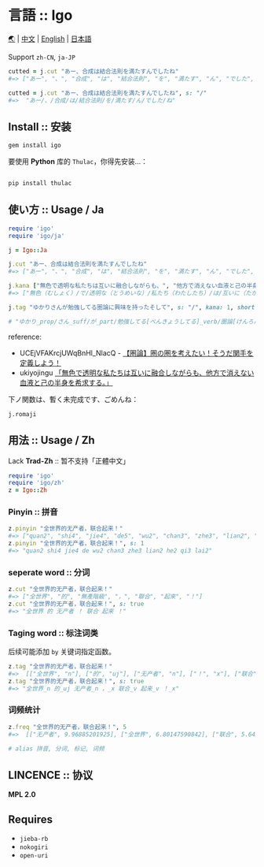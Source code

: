 # 言語 :: Igo

[🌏](README.md) | [中文](README.zh.md) | [English](README.en.md) | [日本語](README.ja.md)

Support `zh-CN`, `ja-JP`

```ruby
cutted = j.cut "あー、合成は結合法則を満たすんでしたね"
#=> ["あー", "、", "合成", "は", "結合法則", "を", "満たす", "ん", "でした", "ね"]

cutted = j.cut "あー、合成は結合法則を満たすんでしたね", s: "/"
#=>  "あー/、/合成/は/結合法則/を/満たす/ん/でした/ね"

```

## Install :: 安装

```cmd
gem install igo
```

要使用 __Python__ 库的 `Thulac`，你得先安装...：

```cmd

pip install thulac

```

## 使い方 :: Usage / Ja

```ruby
require 'igo'
require 'igo/ja'

j = Igo::Ja

j.cut "あー、合成は結合法則を満たすんでしたね"
#=> ["あー", "、", "合成", "は", "結合法則", "を", "満たす", "ん", "でした", "ね"]

j.kana ["無色で透明な私たちは互いに融合しながらも、", "他方で消えない血液と己の半身を希求する。"], s: "/", lr: "（）"
#=> ["無色（むしょく）/で/透明な（とうめいな）/私たち（わたしたち）/は/互いに（たがいに）/融合し（ゆうごうし）/ながら/も/、", "他方（たほう）/で/消えない（きえない）/血液（けつえき）/と/己（おのれ）/の/半身（はんしん）/を/希求する（ききゅうする）/。"]

j.tag "ゆかりさんが勉強してる圏論に興味を持ったそして", s: "/", kana: 1, short: 4, lr: "[]"

# "ゆかり_prop/さん_suff/が_part/勉強してる[べんきょうしてる]_verb/圏論[けんろん]_noun/に_part/興味[きょうみ]_noun/を_part/持った[もった]_verb/そして_conj"
```

reference:
- UCEjVFAKrcjUWqBnHl_NlacQ - [【圏論】圏の圏を考えたい！そうだ関手を定義しよう！](https://www.youtube.com/watch?v=8ycVEcgH4bI&t=703s)
- ukiyojingu [「無色で透明な私たちは互いに融合しながらも、他方で消えない血液と己の半身を希求する。」](https://www.nicovideo.jp/watch/so40804464) 


下ノ関数は、暫く未完成です、ごめんね：

`j.romaji`
## 用法 :: Usage / Zh

Lack __Trad-Zh__ :: 暂不支持「正體中文」

```ruby
require 'igo'
require 'igo/zh'
z = Igo::Zh
```

### Pinyin :: 拼音

```ruby
z.pinyin "全世界的无产者，联合起来！"
#=> ["quan2", "shi4", "jie4", "de5", "wu2", "chan3", "zhe3", "lian2", "he2", "qi3", "lai2"]
z.pinyin "全世界的无产者，联合起来！", s: 1
#=> "quan2 shi4 jie4 de wu2 chan3 zhe3 lian2 he2 qi3 lai2"
```

### seperate word :: 分词

```ruby
z.cut "全世界的无产者，联合起来！"
#=> ["全世界", "的", "無產階級", "，", "聯合", "起來", "！"]
z.cut "全世界的无产者，联合起来！", s: true
#=> "全世界 的 无产者 ！ 联合 起来 ！"
```
### Taging word :: 标注词类

后续可能添加 `by` 关键词指定函数。

```ruby
z.tag "全世界的无产者，联合起来！"
#=>  [["全世界", "n"], ["的", "uj"], ["无产者", "n"], ["！", "x"], ["联合", "v"], ["起来", "v"], ["！", "x"]]
z.tag "全世界的无产者，联合起来！", s: true
#=> "全世界_n 的_uj 无产者_n ，_x 联合_v 起来_v ！_x"
```
### 词频统计

```ruby
z.freq "全世界的无产者，联合起来！", 5
#=>  [["无产者", 9.96885201925], ["全世界", 6.80147590842], ["联合", 5.64979650728], ["起来", 3.96134044655]]

# alias 拼音, 分词, 标记, 词频

```

## LINCENCE :: 协议

__MPL 2.0__

## Requires

- `jieba-rb`
- `nokogiri`
- `open-uri`
